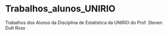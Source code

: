 # Trabalhos_alunos_UNIRIO
Trabalhos dos Alunos da Disciplina de Estatistica da UNIRIO do Prof. Steven Dutt Ross
